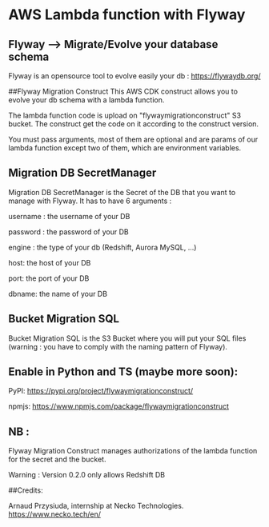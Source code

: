 # AWS Lambda function with Flyway
## Flyway --> Migrate/Evolve your database schema
Flyway is an opensource tool to evolve easily your db : https://flywaydb.org/

##Flyway Migration Construct 
This AWS CDK construct allows you to evolve your db schema with a lambda function. 

The lambda function code is upload on "flywaymigrationconstruct" S3 bucket. The construct get the code on it according
to the construct version. 

You must pass arguments, most of them are optional and are params of our lambda function except two of them,
which are environment variables. 

## Migration DB SecretManager 
Migration DB SecretManager is the Secret of the DB that you want to manage with Flyway. 
It has to have 6 arguments : 

username : the username of your DB

password : the password of your DB

engine : the type of your db (Redshift, Aurora MySQL, ...)

host: the host of your DB 

port: the port of your DB 

dbname: the name of your DB

## Bucket Migration SQL
Bucket Migration SQL is the S3 Bucket where you will put your SQL files 
(warning : you have to comply with the naming pattern of Flyway). 

## Enable in Python and TS (maybe more soon):
PyPI: https://pypi.org/project/flywaymigrationconstruct/

npmjs: https://www.npmjs.com/package/flywaymigrationconstruct

## NB : 
Flyway Migration Construct manages authorizations of the lambda function for the secret and the bucket. 

Warning : Version 0.2.0 only allows Redshift DB

##Credits: 

Arnaud Przysiuda, internship at Necko Technologies. https://www.necko.tech/en/


